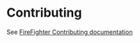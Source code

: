 # Contributing

See [FireFighter Contributing documentation](https://manomanotech.github.io/firefighter-incident/latest/contributing/)
